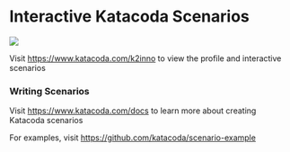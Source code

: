 # Interactive Katacoda Scenarios

[![](http://shields.katacoda.com/katacoda/k2inno/count.svg)](https://www.katacoda.com/k2inno "Get your profile on Katacoda.com")

Visit https://www.katacoda.com/k2inno to view the profile and interactive scenarios

### Writing Scenarios
Visit https://www.katacoda.com/docs to learn more about creating Katacoda scenarios

For examples, visit https://github.com/katacoda/scenario-example

